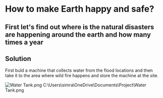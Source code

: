 # How to make Earth happy and safe?
<h2> First let's find out where is the natural disasters are happening around the earth and how many times a year</h2>

<h2> Solution</h2>
<p> First buld a machine that collects water from the flood locations and then take it to the area where wild fire happens and store the machine at the site.</p>
<picture>
 <img src="C:\Users\simra\OneDrive\Documents\Project\Water Tank.png" alt="Water Tank.png" style="width:auto;">
</picture>
<picture>
C:\Users\simra\OneDrive\Documents\Project\Water Tank.png
</picture>

